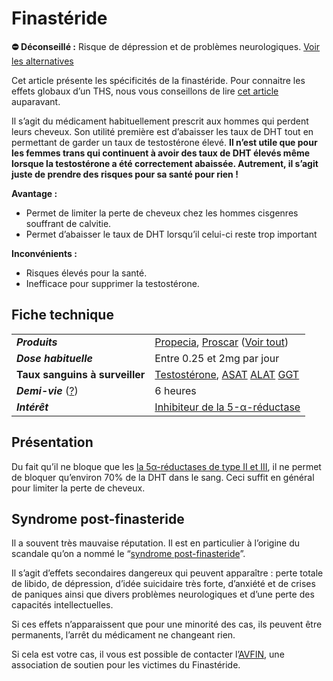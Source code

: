 # Finastéride

**⛔** **Déconseillé :** Risque de dépression et de problèmes neurologiques. [Voir les alternatives](https://wikitrans.co/ths-fem/anti-androgenes/)

Cet article présente les spécificités de la finastéride. Pour connaitre les effets globaux d’un THS, nous vous conseillons de lire [cet article](https://wikitrans.co/ths-fem/effets/) auparavant.

Il s’agit du médicament habituellement prescrit aux hommes qui perdent leurs cheveux. Son utilité première est d’abaisser les taux de DHT tout en permettant de garder un taux de testostérone élevé. **Il n’est utile que pour les femmes trans qui continuent à avoir des taux de DHT élevés même lorsque la testostérone a été correctement abaissée. Autrement, il s’agit juste de prendre des risques pour sa santé pour rien !**

**Avantage :**

- Permet de limiter la perte de cheveux chez les hommes cisgenres souffrant de calvitie.
- Permet d’abaisser le taux de DHT lorsqu’il celui-ci reste trop important

**Inconvénients :**

- Risques élevés pour la santé.
- Inefficace pour supprimer la testostérone.

## Fiche technique

|   |   |
|---|---|
|**_Produits_**|[Propecia](https://www.vidal.fr/Medicament/propecia-13846.htm), [Proscar](https://www.vidal.fr/Medicament/chibro-proscar-3577.htm) ([Voir tout](https://www.vidal.fr/substances/liste/type:mono/id:1496/))|
|**_Dose habituelle_**|Entre 0.25 et 2mg par jour|
|**Taux sanguins à surveiller**|[Testostérone](https://fr.wikipedia.org/wiki/Testost%C3%A9rone), [ASAT](https://fr.wikipedia.org/wiki/Aspartate_aminotransf%C3%A9rase) [ALAT](https://fr.wikipedia.org/wiki/Alanine_aminotransf%C3%A9rase) [GGT](https://fr.wikipedia.org/wiki/Gamma-glutamyltranspeptidase)|
|_**Demi-vie**_ ([?](https://fr.wikipedia.org/wiki/Demi-vie))|6 heures|
|**_Intérêt_**|[Inhibiteur de la 5-α-réductase](https://wikitrans.co/ths-fem/anti-androgenes#5aReductase)|

## Présentation

Du fait qu’il ne bloque que les [la 5α-réductases de type II et III](https://wikitrans.co/ths-fem/anti-androgenes/#5aReductase), il ne permet de bloquer qu’environ 70% de la DHT dans le sang. Ceci suffit en général pour limiter la perte de cheveux. 

## Syndrome post-finasteride

Il a souvent très mauvaise réputation. Il est en particulier à l’origine du scandale qu’on a nommé le “[syndrome post-finasteride](https://sites.google.com/view/avfin/finast%C3%A9ride-et-propecia-le-syndr%C3%B4me-post-finast%C3%A9ride)”. 

Il s’agit d’effets secondaires dangereux qui peuvent apparaître : perte totale de libido, de dépression, d’idée suicidaire très forte, d’anxiété et de crises de paniques ainsi que divers problèmes neurologiques et d’une perte des capacités intellectuelles.

Si ces effets n’apparaissent que pour une minorité des cas, ils peuvent être permanents, l’arrêt du médicament ne changeant rien.

Si cela est votre cas, il vous est possible de contacter l’[AVFIN](https://sites.google.com/view/avfin/accueil), une association de soutien pour les victimes du Finastéride.